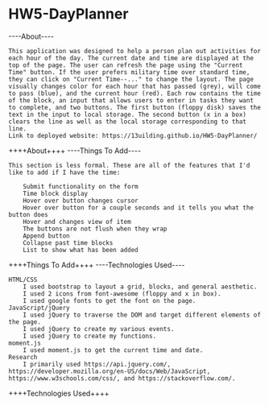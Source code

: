 # HW5-DayPlanner
----About----

    This application was designed to help a person plan out activities for each hour of the day. The current date and time are displayed at the top of the page. The user can refresh the page using the "Current Time" button. If the user prefers military time over standard time, they can click on "Current Time--..." to change the layout. The page visually changes color for each hour that has passed (grey), will come to pass (blue), and the current hour (red). Each row contains the time of the block, an input that allows users to enter in tasks they want to complete, and two buttons. The first button (floppy disk) saves the text in the input to local storage. The second button (x in a box) clears the line as well as the local storage corresponding to that line.
    Link to deployed website: https://13uilding.github.io/HW5-DayPlanner/
++++About++++
----Things To Add----

    This section is less formal. These are all of the features that I'd like to add if I have the time:

        Submit functionality on the form
        Time block display
        Hover over button changes cursor
        Hover over button for a couple seconds and it tells you what the button does
        Hover and changes view of item
        The buttons are not flush when they wrap
        Append button
        Collapse past time blocks
        List to show what has been added
++++Things To Add++++
----Technologies Used----

    HTML/CSS
        I used bootstrap to layout a grid, blocks, and general aesthetic.
        I used 2 icons from font-awesome (floppy and x in box).
        I used google fonts to get the font on the page.
    JavaScript/jQuery
        I used jQuery to traverse the DOM and target different elements of the page.
        I used jQuery to create my various events.
        I used jQuery to create my functions.
    moment.js
        I used moment.js to get the current time and date.
    Research
        I primarily used https://api.jquery.com/, https://developer.mozilla.org/en-US/docs/Web/JavaScript, https://www.w3schools.com/css/, and https://stackoverflow.com/.
++++Technologies Used++++

